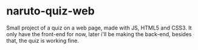 # naruto-quiz-web
Small project of a quiz on a web page, made with JS, HTML5 and CSS3. It only have the front-end for now, later i'll be making the back-end, besides that, the quiz is working fine.
